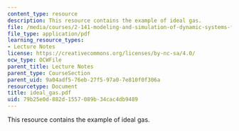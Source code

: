 ```yaml
---
content_type: resource
description: This resource contains the example of ideal gas.
file: /media/courses/2-141-modeling-and-simulation-of-dynamic-systems-fall-2006/79b25e0d882d1557089b34cac4db9489_ideal_gas.pdf
file_type: application/pdf
learning_resource_types:
- Lecture Notes
license: https://creativecommons.org/licenses/by-nc-sa/4.0/
ocw_type: OCWFile
parent_title: Lecture Notes
parent_type: CourseSection
parent_uid: 9a04adf5-76eb-27f5-97a0-7e810f0f306a
resourcetype: Document
title: ideal_gas.pdf
uid: 79b25e0d-882d-1557-089b-34cac4db9489
---
```

This resource contains the example of ideal gas.